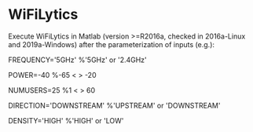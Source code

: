 # WiFiLytics


Execute WiFiLytics in Matlab (version >=R2016a, checked in 2016a-Linux and 2019a-Windows) after the parameterization of inputs (e.g.):

FREQUENCY='5GHz'            %'5GHz' or '2.4GHz'

POWER=-40                   %-65 < > -20

NUMUSERS=25                 %1 < > 60

DIRECTION='DOWNSTREAM'      %'UPSTREAM' or 'DOWNSTREAM'

DENSITY='HIGH'              %'HIGH' or 'LOW'

